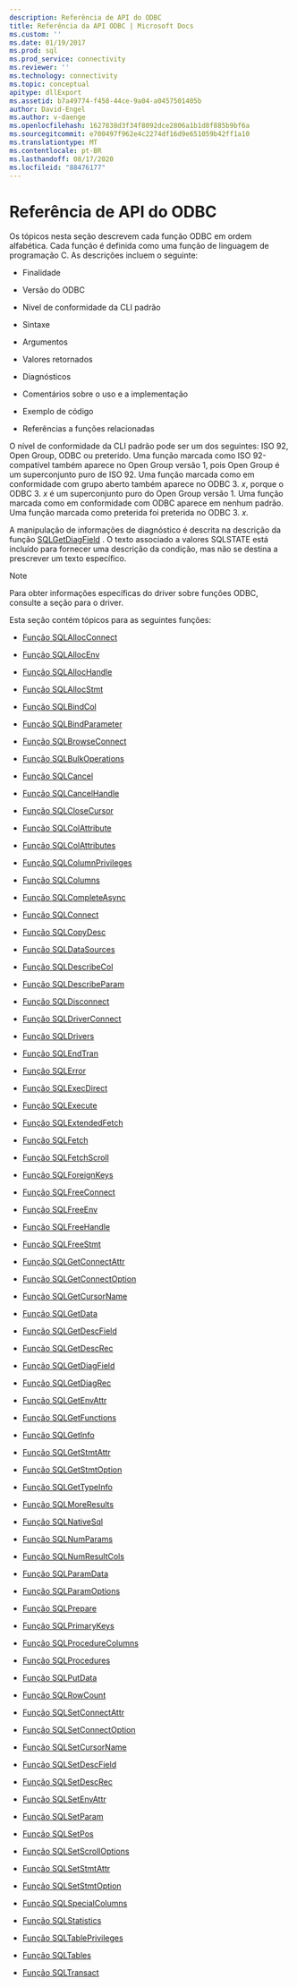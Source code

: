 ```yaml
---
description: Referência de API do ODBC
title: Referência da API ODBC | Microsoft Docs
ms.custom: ''
ms.date: 01/19/2017
ms.prod: sql
ms.prod_service: connectivity
ms.reviewer: ''
ms.technology: connectivity
ms.topic: conceptual
apitype: dllExport
ms.assetid: b7a49774-f458-44ce-9a04-a0457501405b
author: David-Engel
ms.author: v-daenge
ms.openlocfilehash: 1627838d3f34f8092dce2806a1b1d8f885b9bf6a
ms.sourcegitcommit: e700497f962e4c2274df16d9e651059b42ff1a10
ms.translationtype: MT
ms.contentlocale: pt-BR
ms.lasthandoff: 08/17/2020
ms.locfileid: "88476177"
---
```

# <a name="odbc-api-reference"></a>Referência de API do ODBC
Os tópicos nesta seção descrevem cada função ODBC em ordem alfabética. Cada função é definida como uma função de linguagem de programação C. As descrições incluem o seguinte:  
  
-   Finalidade  
  
-   Versão do ODBC  
  
-   Nível de conformidade da CLI padrão  
  
-   Sintaxe  
  
-   Argumentos  
  
-   Valores retornados  
  
-   Diagnósticos  
  
-   Comentários sobre o uso e a implementação  
  
-   Exemplo de código  
  
-   Referências a funções relacionadas  
  
 O nível de conformidade da CLI padrão pode ser um dos seguintes: ISO 92, Open Group, ODBC ou preterido. Uma função marcada como ISO 92-compatível também aparece no Open Group versão 1, pois Open Group é um superconjunto puro de ISO 92. Uma função marcada como em conformidade com grupo aberto também aparece no ODBC 3. *x*, porque o ODBC 3. *x* é um superconjunto puro do Open Group versão 1. Uma função marcada como em conformidade com ODBC aparece em nenhum padrão. Uma função marcada como preterida foi preterida no ODBC 3. *x*.  
  
 A manipulação de informações de diagnóstico é descrita na descrição da função [SQLGetDiagField](../../../odbc/reference/syntax/sqlgetdiagfield-function.md) . O texto associado a valores SQLSTATE está incluído para fornecer uma descrição da condição, mas não se destina a prescrever um texto específico.  
  
> [!NOTE]  
>  Para obter informações específicas do driver sobre funções ODBC, consulte a seção para o driver.  
  
 Esta seção contém tópicos para as seguintes funções:  
  
-   [Função SQLAllocConnect](../../../odbc/reference/syntax/sqlallocconnect-function.md)  
  
-   [Função SQLAllocEnv](../../../odbc/reference/syntax/sqlallocenv-function.md)  
  
-   [Função SQLAllocHandle](../../../odbc/reference/syntax/sqlallochandle-function.md)  
  
-   [Função SQLAllocStmt](../../../odbc/reference/syntax/sqlallocstmt-function.md)  
  
-   [Função SQLBindCol](../../../odbc/reference/syntax/sqlbindcol-function.md)  
  
-   [Função SQLBindParameter](../../../odbc/reference/syntax/sqlbindparameter-function.md)  
  
-   [Função SQLBrowseConnect](../../../odbc/reference/syntax/sqlbrowseconnect-function.md)  
  
-   [Função SQLBulkOperations](../../../odbc/reference/syntax/sqlbulkoperations-function.md)  
  
-   [Função SQLCancel](../../../odbc/reference/syntax/sqlcancel-function.md)  
  
-   [Função SQLCancelHandle](../../../odbc/reference/syntax/sqlcancelhandle-function.md)  
  
-   [Função SQLCloseCursor](../../../odbc/reference/syntax/sqlclosecursor-function.md)  
  
-   [Função SQLColAttribute](../../../odbc/reference/syntax/sqlcolattribute-function.md)  
  
-   [Função SQLColAttributes](../../../odbc/reference/syntax/sqlcolattributes-function.md)  
  
-   [Função SQLColumnPrivileges](../../../odbc/reference/syntax/sqlcolumnprivileges-function.md)  
  
-   [Função SQLColumns](../../../odbc/reference/syntax/sqlcolumns-function.md)  
  
-   [Função SQLCompleteAsync](../../../odbc/reference/syntax/sqlcompleteasync-function.md)  
  
-   [Função SQLConnect](../../../odbc/reference/syntax/sqlconnect-function.md)  
  
-   [Função SQLCopyDesc](../../../odbc/reference/syntax/sqlcopydesc-function.md)  
  
-   [Função SQLDataSources](../../../odbc/reference/syntax/sqldatasources-function.md)  
  
-   [Função SQLDescribeCol](../../../odbc/reference/syntax/sqldescribecol-function.md)  
  
-   [Função SQLDescribeParam](../../../odbc/reference/syntax/sqldescribeparam-function.md)  
  
-   [Função SQLDisconnect](../../../odbc/reference/syntax/sqldisconnect-function.md)  
  
-   [Função SQLDriverConnect](../../../odbc/reference/syntax/sqldriverconnect-function.md)  
  
-   [Função SQLDrivers](../../../odbc/reference/syntax/sqldrivers-function.md)  
  
-   [Função SQLEndTran](../../../odbc/reference/syntax/sqlendtran-function.md)  
  
-   [Função SQLError](../../../odbc/reference/syntax/sqlerror-function.md)  
  
-   [Função SQLExecDirect](../../../odbc/reference/syntax/sqlexecdirect-function.md)  
  
-   [Função SQLExecute](../../../odbc/reference/syntax/sqlexecute-function.md)  
  
-   [Função SQLExtendedFetch](../../../odbc/reference/syntax/sqlextendedfetch-function.md)  
  
-   [Função SQLFetch](../../../odbc/reference/syntax/sqlfetch-function.md)  
  
-   [Função SQLFetchScroll](../../../odbc/reference/syntax/sqlfetchscroll-function.md)  
  
-   [Função SQLForeignKeys](../../../odbc/reference/syntax/sqlforeignkeys-function.md)  
  
-   [Função SQLFreeConnect](../../../odbc/reference/syntax/sqlfreeconnect-function.md)  
  
-   [Função SQLFreeEnv](../../../odbc/reference/syntax/sqlfreeenv-function.md)  
  
-   [Função SQLFreeHandle](../../../odbc/reference/syntax/sqlfreehandle-function.md)  
  
-   [Função SQLFreeStmt](../../../odbc/reference/syntax/sqlfreestmt-function.md)  
  
-   [Função SQLGetConnectAttr](../../../odbc/reference/syntax/sqlgetconnectattr-function.md)  
  
-   [Função SQLGetConnectOption](../../../odbc/reference/syntax/sqlgetconnectoption-function.md)  
  
-   [Função SQLGetCursorName](../../../odbc/reference/syntax/sqlgetcursorname-function.md)  
  
-   [Função SQLGetData](../../../odbc/reference/syntax/sqlgetdata-function.md)  
  
-   [Função SQLGetDescField](../../../odbc/reference/syntax/sqlgetdescfield-function.md)  
  
-   [Função SQLGetDescRec](../../../odbc/reference/syntax/sqlgetdescrec-function.md)  
  
-   [Função SQLGetDiagField](../../../odbc/reference/syntax/sqlgetdiagfield-function.md)  
  
-   [Função SQLGetDiagRec](../../../odbc/reference/syntax/sqlgetdiagrec-function.md)  
  
-   [Função SQLGetEnvAttr](../../../odbc/reference/syntax/sqlgetenvattr-function.md)  
  
-   [Função SQLGetFunctions](../../../odbc/reference/syntax/sqlgetfunctions-function.md)  
  
-   [Função SQLGetInfo](../../../odbc/reference/syntax/sqlgetinfo-function.md)  
  
-   [Função SQLGetStmtAttr](../../../odbc/reference/syntax/sqlgetstmtattr-function.md)  
  
-   [Função SQLGetStmtOption](../../../odbc/reference/syntax/sqlgetstmtoption-function.md)  
  
-   [Função SQLGetTypeInfo](../../../odbc/reference/syntax/sqlgettypeinfo-function.md)  
  
-   [Função SQLMoreResults](../../../odbc/reference/syntax/sqlmoreresults-function.md)  
  
-   [Função SQLNativeSql](../../../odbc/reference/syntax/sqlnativesql-function.md)  
  
-   [Função SQLNumParams](../../../odbc/reference/syntax/sqlnumparams-function.md)  
  
-   [Função SQLNumResultCols](../../../odbc/reference/syntax/sqlnumresultcols-function.md)  
  
-   [Função SQLParamData](../../../odbc/reference/syntax/sqlparamdata-function.md)  
  
-   [Função SQLParamOptions](../../../odbc/reference/syntax/sqlparamoptions-function.md)  
  
-   [Função SQLPrepare](../../../odbc/reference/syntax/sqlprepare-function.md)  
  
-   [Função SQLPrimaryKeys](../../../odbc/reference/syntax/sqlprimarykeys-function.md)  
  
-   [Função SQLProcedureColumns](../../../odbc/reference/syntax/sqlprocedurecolumns-function.md)  
  
-   [Função SQLProcedures](../../../odbc/reference/syntax/sqlprocedures-function.md)  
  
-   [Função SQLPutData](../../../odbc/reference/syntax/sqlputdata-function.md)  
  
-   [Função SQLRowCount](../../../odbc/reference/syntax/sqlrowcount-function.md)  
  
-   [Função SQLSetConnectAttr](../../../odbc/reference/syntax/sqlsetconnectattr-function.md)  
  
-   [Função SQLSetConnectOption](../../../odbc/reference/syntax/sqlsetconnectoption-function.md)  
  
-   [Função SQLSetCursorName](../../../odbc/reference/syntax/sqlsetcursorname-function.md)  
  
-   [Função SQLSetDescField](../../../odbc/reference/syntax/sqlsetdescfield-function.md)  
  
-   [Função SQLSetDescRec](../../../odbc/reference/syntax/sqlsetdescrec-function.md)  
  
-   [Função SQLSetEnvAttr](../../../odbc/reference/syntax/sqlsetenvattr-function.md)  
  
-   [Função SQLSetParam](../../../odbc/reference/syntax/sqlsetparam-function.md)  
  
-   [Função SQLSetPos](../../../odbc/reference/syntax/sqlsetpos-function.md)  
  
-   [Função SQLSetScrollOptions](../../../odbc/reference/syntax/sqlsetscrolloptions-function.md)  
  
-   [Função SQLSetStmtAttr](../../../odbc/reference/syntax/sqlsetstmtattr-function.md)  
  
-   [Função SQLSetStmtOption](../../../odbc/reference/syntax/sqlsetstmtoption-function.md)  
  
-   [Função SQLSpecialColumns](../../../odbc/reference/syntax/sqlspecialcolumns-function.md)  
  
-   [Função SQLStatistics](../../../odbc/reference/syntax/sqlstatistics-function.md)  
  
-   [Função SQLTablePrivileges](../../../odbc/reference/syntax/sqltableprivileges-function.md)  
  
-   [Função SQLTables](../../../odbc/reference/syntax/sqltables-function.md)  
  
-   [Função SQLTransact](../../../odbc/reference/syntax/sqltransact-function.md)
